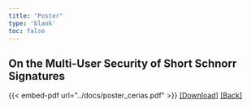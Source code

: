 ```yaml
---
title: "Poster"
type: 'blank'
toc: false
---
```

## On the Multi-User Security of Short Schnorr Signatures

{{< embed-pdf url="../docs/poster_cerias.pdf" >}}
[[Download]](../../docs/poster_cerias.pdf) [[Back]](../../talks)
